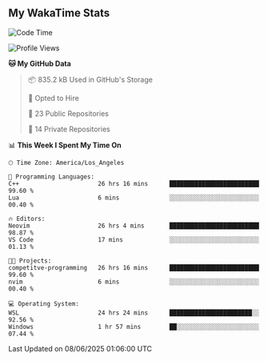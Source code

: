 ## My WakaTime Stats
<!--START_SECTION:waka-->
![Code Time](http://img.shields.io/badge/Code%20Time-328%20hrs%2017%20mins-blue)

![Profile Views](http://img.shields.io/badge/Profile%20Views-0-blue)

**🐱 My GitHub Data** 

> 📦 835.2 kB Used in GitHub's Storage 
 > 
> 💼 Opted to Hire
 > 
> 📜 23 Public Repositories 
 > 
> 🔑 14 Private Repositories 
 > 
📊 **This Week I Spent My Time On** 

```text
🕑︎ Time Zone: America/Los_Angeles

💬 Programming Languages: 
C++                      26 hrs 16 mins      █████████████████████████   99.60 % 
Lua                      6 mins              ░░░░░░░░░░░░░░░░░░░░░░░░░   00.40 % 

🔥 Editors: 
Neovim                   26 hrs 4 mins       █████████████████████████   98.87 % 
VS Code                  17 mins             ░░░░░░░░░░░░░░░░░░░░░░░░░   01.13 % 

🐱‍💻 Projects: 
competitve-programming   26 hrs 16 mins      █████████████████████████   99.60 % 
nvim                     6 mins              ░░░░░░░░░░░░░░░░░░░░░░░░░   00.40 % 

💻 Operating System: 
WSL                      24 hrs 24 mins      ███████████████████████░░   92.56 % 
Windows                  1 hr 57 mins        ██░░░░░░░░░░░░░░░░░░░░░░░   07.44 % 
```


 Last Updated on 08/06/2025 01:06:00 UTC
<!--END_SECTION:waka-->
